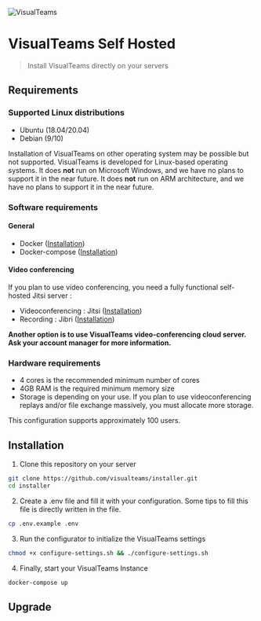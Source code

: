![VisualTeams](https://www.visualteams.fr/images/logo.png)

# VisualTeams Self Hosted

> Install VisualTeams directly on your servers

## Requirements

### Supported Linux distributions

- Ubuntu (18.04/20.04)
- Debian (9/10)

Installation of VisualTeams on other operating system may be possible but not supported. 
VisualTeams is developed for Linux-based operating systems. 
It does **not** run on Microsoft Windows, and we have no plans to support it in the near future.
It does **not** run on ARM architecture, and we have no plans to support it in the near future.

### Software requirements

#### General
- Docker ([Installation](https://docs.docker.com/engine/install/))
- Docker-compose ([Installation](https://docs.docker.com/compose/install/))

#### Video conferencing
If you plan to use video conferencing, you need a fully functional self-hosted Jitsi server :
- Videoconferencing : Jitsi ([Installation](https://jitsi.github.io/handbook/docs/devops-guide/devops-guide-quickstart))
- Recording : Jibri ([Installation](https://github.com/jitsi/jibri))

**Another option is to use VisualTeams video-conferencing cloud server. Ask your account manager for more information.**

### Hardware requirements

- 4 cores is the recommended minimum number of cores
- 4GB RAM is the required minimum memory size
- Storage is depending on your use. If you plan to use videoconferencing replays and/or file exchange massively, you must allocate more storage.

This configuration supports approximately 100 users.

## Installation

1. Clone this repository on your server
```bash
git clone https://github.com/visualteams/installer.git
cd installer
```

2. Create a .env file and fill it with your configuration. Some tips to fill this file is directly written in the file.
```bash 
cp .env.example .env
````

3. Run the configurator to initialize the VisualTeams settings
```bash
chmod +x configure-settings.sh && ./configure-settings.sh 
```

4. Finally, start your VisualTeams Instance
```bash
docker-compose up 
```

## Upgrade



